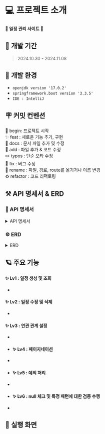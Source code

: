 
# 💻 프로젝트 소개
#### 📅 **일정 관리 사이트** 📅

## 🚀 개발 기간
> 2024.10.30 - 2024.11.08


## 🌱 개발 환경
- `openjdk version '17.0.2'`
- `springframework.boot version '3.3.5'`
- `IDE : IntelliJ`

## 🪧 커밋 컨벤션
🎉 begin: 프로젝트 시작 <br>
✨ feat : 새로운 기능 추가, 구현<br>
📝 docs : 문서 파일 추가 및 수정<br>
🔧 add :  파일 추가 & 코드 수정<br>
✏️ typos : 단순 오타 수정<br>
🐛 fix : 버그 수정<br>
🚚 rename : 파일, 경로, route를 옮기거나 이름 변경<br>
♻️ refactor : 코드 리팩토링<br>

## ⚒️ API 명세서 & ERD
### 📄 API 명세서
<details>
<summary>API 명세서</summary>
<br/>

#### 🗓️Schedule
|    기능    | method |URL|
|:--------:|:------:|:---:|
|  일정 생성   | POST  |/schedules|
| 일정 목록 조회 | GET  |/schedules|
| 일정 상세 조회 | GET  |/schedules/{Id}|
|  일정 수정   | PUT  |/schedules/{Id}|
|  일정 삭제   | DELETE  |/schedules/{Id}|

<details>
<summary>✅ 일정 생성</summary>

|  기능  | method |URL|
|:----:|:------:|:---:|
| 일정 생성 | POST  |/schedules|

#### Request Eelements
|        파라미터        |   타입    | 필수 여부 |           설명           |
|:------------------:|:-------:|:-----:|:----------------------:|
| id | Integer |   Y   |         일정 ID          |
|user_id | String  |   Y   |         사용자 ID         |
|     name      | String  |   Y   |         사용자 이름         |
| password | String  |   Y   |        일정 비밀번호         |
| title | String  |   Y   |         일정 제목          |
| contents | String  |   Y   |         일정 내용          |
| created_at | String |   Y   |   일정 작성 일자(datetime)   |
| updated_at |  String   |   Y   | 일정 최종 수정 일자 (datetime) |

#### Respons Eelements
| 파라미터  |   타입    | 필수 여부 |     설명 |
|:-----:|:-------:|:-----:|:------:|
| id | Integer |   Y   |         일정 ID          |

#### 요청 예시

```json
  {
    "user_id" : "550e8400-e29b-41d4-a716-441155770000",
    "name" : "작성자1",
    "password" : "12345",
    "title" : "오늘의 일정",
    "contents" : "과제 제출하기",
    "created_at" : "2024-10-30",
    "updated_at" : "2024-10-31"
  }
```
#### 응답 예시
- Statue Code 201 Created [생성 성공]
```json
  {
    "message" : "일정 생성에 성공했습니다.",
    "id" :"1"
  }
```
- Statue Code 400 Bad Request [잘못된 요청]
```json
  {
    "error": "일정 생성에 실패했습니다."
  }
```
- Statue Code 401 Unauthorized [권한 없음]
```json
  {
    "error": "일정 생성 권한이 없습니다."
  }
```
</details>

<details>
<summary>✅ 일정 목록 조회</summary>

|  기능  | method |URL|
|:----:|:------:|:---:|
| 일정 목록 조회 | GET  |/schedules|

#### Request Eelements
- x

#### Respons Eelements
| 파라미터  |   타입    | 필수 여부 |           설명           |
|:-----:|:-------:|:-----:|:----------------------:|
| id | Integer |   Y   |         일정 ID          |
|user_id | String  |   Y   |         사용자 ID         |
|     name      | String  |   Y   |         사용자 이름         |
| password | String  |   Y   |        일정 비밀번호         |
| title | String  |   Y   |         일정 제목          |
| contents | String  |   Y   |         일정 내용          |
| created_at | String |   Y   |   일정 작성 일자(datetime)   |
| updated_at |  String   |   Y   | 일정 최종 수정 일자 (datetime) |

#### 응답 예시
- Statue Code 200 OK [응답 성공]
```json
{
  "page": 1,
  "list_size": 10,
  "data": [
    {
      "id" :"1",
      "user_id" : "550e8400-e29b-41d4-a716-441155770000",
      "name" : "작성자1",
      "password" : "12345",
      "title" : "오늘의 일정",
      "contents" : "과제 제출하기",
      "created_at" : "2024-10-30",
      "updated_at" : "2024-10-31"
    },
    {
      "id" :"2",
      "user_id" : "450e8400-a29b-41d4-a726-441166330000",
      "name" : "작성자2",
      "password" : "5456a",
      "title" : "운동 하기",
      "contents" : "웨이트 1시간, 유산소 30분",
      "created_at" : "2024-10-31",
      "updated_at" : "2024-11-01"
    }
  ]
}
```
- Statue Code 400 Bad Request [잘못된 요청]
```json
  {
    "error": "일정 조회에 실패했습니다."
  }
```
- Statue Code 401 Unauthorized [권한 없음]
```json
  {
    "error": "일정 조회 권한이 없습니다."
  }
```
</details>

<details>
<summary>✅ 일정 상세 조회</summary>

|  기능  | method |URL|
|:----:|:------:|:---:|
| 일정 상세 조회 | GET  |/schedules/{id}|

#### Request Eelements
- x

#### Respons Eelements
| 파라미터  |   타입    | 필수 여부 |           설명           |
|:-----:|:-------:|:-----:|:----------------------:|
| id | Integer |   Y   |         일정 ID          |
|user_id | String  |   Y   |         사용자 ID         |
|     name      | String  |   Y   |         사용자 이름         |
| password | String  |   Y   |        일정 비밀번호         |
| title | String  |   Y   |         일정 제목          |
| contents | String  |   Y   |         일정 내용          |
| created_at | String |   Y   |   일정 작성 일자(datetime)   |
| updated_at |  String   |   Y   | 일정 최종 수정 일자 (datetime) |

#### 응답 예시
- Statue Code 200 OK [응답 성공]
```json
{
  "id" :"1",
  "user_id" : "550e8400-e29b-41d4-a716-441155770000",
  "name" : "작성자1",
  "password" : "12345",
  "title" : "오늘의 일정",
  "contents" : "과제 제출하기",
  "created_at" : "2024-10-30",
  "updated_at" : "2024-10-31"
}
```
- Statue Code 400 Bad Request [잘못된 요청]
```json
  {
    "error": "일정 조회에 실패했습니다."
  }
```
- Statue Code 401 Unauthorized [권한 없음]
```json
  {
    "error": "일정 조회 권한이 없습니다."
  }
```
</details>

<details>
<summary>✅ 일정 수정</summary>

|  기능  | method |URL|
|:----:|:------:|:---:|
|  일정 수정   | PUT  |/schedules/{id}|

#### Request Eelements
| 파라미터  |   타입    | 필수 여부 |           설명           |
|:-----:|:-------:|:-----:|:----------------------:|
| id | Integer |   Y   |         일정 ID          |
|user_id | String  |   Y   |         사용자 ID         |
|     name      | String  |   Y   |         사용자 이름         |
| password | String  |   Y   |        일정 비밀번호         |
| title | String  |   Y   |         일정 제목          |
| contents | String  |   Y   |         일정 내용          |
| updated_at |  String   |   Y   | 일정 최종 수정 일자 (datetime) |

#### Respons Eelements

- x

#### 요청 예시

```json
  {
    "id" :"1",
    "user_id" : "550e8400-e29b-41d4-a716-441155770000",
    "name" : "수정한 작성자",
    "password" : "55555",
    "title" : "오늘의 일정 수정",
    "contents" : "과제 제출하기 수정 완료",
    "updated_at" : "2024-11-01"
  }
```

#### 응답 예시
- Statue Code 200 OK [응답 성공]
```json
{
  "message": "일정 수정에 성공했습니다."
}
```
- Statue Code 400 Bad Request [잘못된 요청]
```json
  {
    "error": "일정 수정에 실패했습니다."
  }
```
- Statue Code 401 Unauthorized [권한 없음]
```json
  {
    "error": "일정 수정 권한이 없습니다."
  }
```
</details>

<details>
<summary>✅ 일정 삭제</summary>

|  기능  | method |URL|
|:----:|:------:|:---:|
|  일정 삭제   | DELETE  |/schedules/{id}|

#### Request Eelements
| 파라미터  |   타입    | 필수 여부 |           설명           |
|:-----:|:-------:|:-----:|:----------------------:|
| id | Integer |   Y   |         일정 ID          |
|user_id | String  |   Y   |         사용자 ID         |
| password | String  |   Y   |        일정 비밀번호         |



#### Respons Eelements

- x

#### 요청 예시

- x

#### 응답 예시
- Statue Code 200 OK [응답 성공]
```json
{
  "message": "일정 삭제에 성공했습니다."
}
```
- Statue Code 400 Bad Request [잘못된 요청]
```json
  {
    "error": "일정 삭제에 실패했습니다."
  }
```
- Statue Code 401 Unauthorized [권한 없음]
```json
  {
    "error": "일정 삭제 권한이 없습니다."
  }
```
</details>
<br/>

#### 👤 User
|     기능     | method |         URL          |
|:----------:|:------:|:--------------------:|
|   사용자 등록   | POST  |        /users        |
| 사용자 정보 조회  | GET  |   /users/{Id}   |
| 사용자 정보 수정  | PUT  | /users/{Id} |
|   사용자 삭제   | DELETE  | /users/{Id} |

<details>
<summary>✅ 사용자 등록</summary>

|  기능  | method |URL|
|:----:|:------:|:---:|
|   사용자 등록   | POST  |        /users        |

#### Request Eelements
|        파라미터        |   타입    | 필수 여부 |           설명            |
|:------------------:|:-------:|:-----:|:-----------------------:|
|     name      | String  |   Y   |         사용자 이름          |
|     email      | String  |   Y   |         사용자 이메일         |
|     created_at      | String  |   Y   |         사용자 가입일(datetime)         |
|     updated_at      | String  |   Y   | 사용자 정보 최종 수정일(datetime) |


#### Respons Eelements
| 파라미터  |   타입    | 필수 여부 |     설명 |
|:-----:|:-------:|:-----:|:------:|
|      id       | String  |   Y   |           사용자 ID            |
|     status      | String  |   Y   | 사용자 상태 (정상 : '1', 탈퇴 : '2') |

#### 요청 예시

```json
  {
  "name": "작성자 닉네임",
  "email": "abcd@gmail.com",
  "created_at": "2024-10-31",
  "updated_at": "2024-10-31"
}
```
#### 응답 예시
- Statue Code 201 Created [생성 성공]
```json
  {
    "message" : "회원 등록에 성공했습니다.",
    "id" : "550e8400-e29b-41d4-a716-441155770000",
    "status" : "1"
  }
```
- Statue Code 400 Bad Request [잘못된 요청]
```json
  {
    "error": "회원 등록에 실패했습니다."
  }
```
</details>

<details>
<summary>✅ 사용자 정보 조회</summary>

|  기능  | method |URL|
|:----:|:------:|:---:|
| 사용자 정보 조회  | GET  |   /users/{id}   |

#### Request Eelements
|        파라미터        |   타입    | 필수 여부 |             설명              |
|:------------------:|:-------:|:-----:|:---------------------------:|
|      id       | String  |   Y   |           사용자 ID            |


#### Respons Eelements
| 파라미터  |   타입    | 필수 여부 |     설명 |
|:-----:|:-------:|:-----:|:------:|
|      id       | String  |   Y   |           사용자 ID            |
|     name      | String  |   Y   |           사용자 이름            |
|     email      | String  |   Y   |           사용자 이메일           |
|     created_at      | String  |   Y   |           사용자 가입일(datetime)           |
|     updated_at      | String  |   Y   | 사용자 정보 최종 수정일(datetime) |
|     status      | String  |   Y   | 사용자 상태 (정상 : '1', 탈퇴 : '2') |

#### 요청 예시

- x

#### 응답 예시
- Statue Code 200 OK [응답 성공]
```json
  {
  "id" : "550e8400-e29b-41d4-a716-441155770000",
  "name" : "작성자 닉네임",
  "email" : "abcd@gmail.com",
  "created_at" : "2024-10-31",
  "updated_at" : "2024-10-31",
  "status" : "1"
}
```
- Statue Code 400 Bad Request [잘못된 요청]
```json
  {
    "error": "회원 조회에 실패했습니다."
  }
```
- Statue Code 401 Unauthorized [권한 없음]
```json
  {
    "error": "회원 조회 권한이 없습니다."
  }
```
</details>

<details>
<summary>✅ 사용자 정보 수정</summary>

|  기능  | method |URL|
|:----:|:------:|:---:|
| 사용자 정보 수정  | PUT  | /users/{id} |

#### Request Eelements
|        파라미터        |   타입    | 필수 여부 |             설명              |
|:------------------:|:-------:|:-----:|:---------------------------:|
|      id       | String  |   Y   |           사용자 ID            |
|     name      | String  |   Y   |           사용자 이름            |
|     email      | String  |   Y   |           사용자 이메일           |


#### Respons Eelements
| 파라미터  |   타입    | 필수 여부 |     설명 |
|:-----:|:-------:|:-----:|:------:|
|     updated_at      | String  |   Y   | 사용자 정보 최종 수정일(datetime) |

#### 요청 예시

```json
  {
  "id": "550e8400-e29b-41d4-a716-441155770000",
  "name": "작성자 닉네임 수정",
  "email": "xdwe@gmail.com"
}
```
#### 응답 예시
- Statue Code 200 OK [생성 성공]
```json
  {
  "message": "회원 정보를 수정했습니다.",
  "updated_at": "2024-11-01"
}
```
- Statue Code 400 Bad Request [잘못된 요청]
```json
  {
    "error": "회원 정보를 수정에 실패했습니다."
  }
```
- Statue Code 401 Unauthorized [권한 없음]
```json
  {
    "error": "회원 정보를 수정할 수 있는 권한이 없습니다."
  }
```
</details>

<details>
<summary>✅ 사용자 삭제</summary>

|  기능  | method |URL|
|:----:|:------:|:---:|
| 사용자 삭제  | DELETE  | /users/{id} |

#### Request Eelements
|        파라미터        |   타입    | 필수 여부 |             설명              |
|:------------------:|:-------:|:-----:|:---------------------------:|
|      id       | String  |   Y   |           사용자 ID            |



#### Respons Eelements
| 파라미터  |   타입    | 필수 여부 |     설명 |
|:-----:|:-------:|:-----:|:------:|
|     status      | String  |   Y   | 사용자 상태 (정상 : '1', 탈퇴 : '2') |

#### 요청 예시

```json
  {
    "id" : "550e8400-e29b-41d4-a716-441155770000"
  }
```
#### 응답 예시
- Statue Code 200 OK [생성 성공]
```json
  {
    "message" : "회원 삭제를 성공했습니다.",
    "status" : "2"
  }
```
- Statue Code 400 Bad Request [잘못된 요청]
```json
  {
    "error": "회원 삭제를 실패했습니다."
  }
```
- Statue Code 401 Unauthorized [권한 없음]
```json
  {
    "error": "회원 삭제 권한이 없습니다."
  }
```
</details>


</details>

### ️⚙️ ERD
<details>
<summary>ERD</summary>

![SchedulePlanner - ERD 최종](https://github.com/user-attachments/assets/1e3697da-7520-484f-96f5-083c3a86801f)
</details>

## 🪐 주요 기능
#### **✨ Lv1 : 일정 생성 및 조회**
* 


#### **✨ Lv2 : 일정 수정 및 삭제**
* 

#### **✨ Lv3 : 연관 관계 설정**
*

* #### **✨ Lv4 : 페이지네이션**
*

* #### **✨ Lv5 : 예외 처리**
* 

* #### **✨ Lv6 : null 체크 및 특정 패턴에 대한 검증 수행**
*

## 🌟 실행 화면
